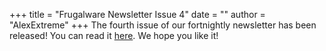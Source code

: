 +++
title = "Frugalware Newsletter Issue 4"
date = ""
author = "AlexExtreme"
+++
The fourth issue of our fortnightly newsletter has been released! You can read it [here](/newsletter/4). We hope you like it!